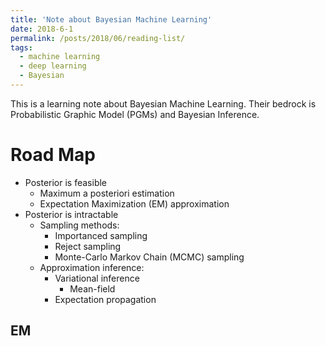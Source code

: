 ```yaml
---
title: 'Note about Bayesian Machine Learning'
date: 2018-6-1
permalink: /posts/2018/06/reading-list/
tags:
  - machine learning
  - deep learning
  - Bayesian 
---
```

This is a learning note about Bayesian Machine Learning. Their bedrock is Probabilistic Graphic Model (PGMs) and Bayesian Inference.

# Road Map 
  * Posterior is feasible
    * Maximum a posteriori estimation
    * Expectation Maximization (EM) approximation
  * Posterior is intractable
    * Sampling methods: 
      * Importanced sampling
      * Reject sampling
      * Monte-Carlo Markov Chain (MCMC) sampling
    * Approximation inference:
      * Variational inference
        * Mean-field 
      * Expectation propagation


EM
------